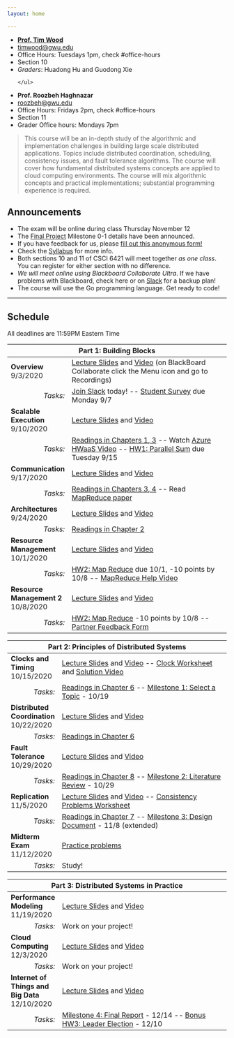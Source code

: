 ```yaml
---
layout: home

---
```

<div class="wrapper" markdown="0"><div class="footer-col-wrapper">
<div class="footer-col two-col-1">
    <ul class="contact-list">
        <li><a href="https://faculty.cs.gwu.edu/timwood"><b>Prof. Tim Wood</b></a></li>
        <li><a href="mailto:timwood@gwu.edu">timwood@gwu.edu</a></li>
        <li>Office Hours: Tuesdays 1pm, check #office-hours</li>
        <li>Section 10</li>
        <li><i>Graders</i>: Huadong Hu and Guodong Xie</li>

    </ul>
</div>
<div class="footer-col two-col-2">
    <ul class="contact-list">
        <li><b>Prof. Roozbeh Haghnazar</b></li>
        <li><a href="mailto:roozbeh@gwu.edu">roozbeh@gwu.edu</a></li>
        <li>Office Hours: Fridays 2pm, check #office-hours</li>
        <li>Section 11</li>
        <li>Grader Office hours: Mondays 7pm</li>
    </ul>
    </div>
</div></div>

> This course will be an in-depth study of the algorithmic and implementation challenges in building large scale distributed applications. Topics include distributed coordination, scheduling, consistency issues, and fault tolerance algorithms. The course will cover how fundamental distributed systems concepts are applied to cloud computing environments. The course will mix algorithmic concepts and practical implementations; substantial programming experience is required.




## Announcements ##
- The exam will be online during class Thursday November 12
- The [Final Project](/project/) Milestone 0-1 details have been announced.
- If you have feedback for us, please [fill out this anonymous form!](https://forms.gle/veNaFvyrwggT2HZbA)
- Check the [Syllabus](syllabus/) for more info.
- Both sections 10 and 11 of CSCI 6421 will meet together *as one class*. You can register for either section with no difference. 
- *We will meet online using Blackboard Collaborate Ultra*. If we have problems with Blackboard, check here or on [Slack](https://join.slack.com/t/gwdistsys20/signup) for a backup plan!
- The course will use the Go programming language. Get ready to code!


<hr>

## Schedule  ##

All deadlines are 11:59PM Eastern Time

<div style="font-size:90%">

<table>
    <thead>
    <tr><th style="text-align:center" colspan="2">Part 1: Building Blocks</th></tr>
    </thead>
    <tr><td style="width:20%"><b>Overview</b>
    <br>9/3/2020
    </td><td>
    <a href="/slides/1-introduction.pdf">Lecture Slides</a> and <a href="https://blackboard.gwu.edu/webapps/collab-ultra/tool/collabultra?course_id=_342915_1&amp;mode=cpview">Video</a> (on BlackBoard Collaborate click the Menu icon and go to Recordings)<br>
    </td>
    </tr>
    <tr><td style="text-align:right"><i>Tasks:</i></td>
    <td>
    <a href="https://join.slack.com/t/gwdistsys20/signup">Join Slack</a> today! -- <a href="https://forms.gle/yd45FuMR7HSBJvMs9">Student Survey</a> due Monday 9/7 
    </td>
    </tr>
    <tr><td><b>Scalable Execution</b>
    <br>9/10/2020
    </td><td><a href="/slides/2-execution.pdf">Lecture Slides</a> and <a href="https://blackboard.gwu.edu/webapps/collab-ultra/tool/collabultra?course_id=_342915_1&amp;mode=cpview">Video</a>  </td>
    </tr>
    <tr><td style="text-align:right"><i>Tasks:</i></td> 
    <td><a href="/readings.html">Readings in Chapters 1, 3</a> -- Watch <a href="https://gwu.box.com/s/uykp9ouz6fqc8d3psmehq46swmn7i4gm">Azure HWaaS Video</a> -- <a href="hw1/">HW1: Parallel Sum</a> due Tuesday 9/15</td>
    </tr>
    <tr><td><b>Communication</b>
    <br>9/17/2020
    </td><td><a href="/slides/3-communication.pdf">Lecture Slides</a> and <a href="https://blackboard.gwu.edu/webapps/collab-ultra/tool/collabultra?course_id=_342915_1&amp;mode=cpview">Video</a> </td>
    </tr>
    <tr><td style="text-align:right"><i>Tasks:</i></td> 
    <td><a href="/readings.pdf">Readings in Chapters 3, 4</a> -- Read <a href="http://research.google.com/archive/mapreduce-osdi04.pdf">MapReduce paper</a></td>
    </tr>
    <tr><td><b>Architectures</b>
    <br>9/24/2020
    </td><td><a href="/slides/4-architecture.pdf">Lecture Slides</a> and <a href="https://blackboard.gwu.edu/webapps/collab-ultra/tool/collabultra?course_id=_342915_1&amp;mode=cpview">Video</a>  </td>
    </tr>
    <tr><td style="text-align:right"><i>Tasks:</i></td> 
    <td> <a href="/readings.pdf">Readings in Chapter 2</a>  </td>
    </tr>
    <tr><td><b>Resource Management</b>
    <br>10/1/2020
    </td><td><a href="/slides/5-resources.pdf">Lecture Slides</a> and <a href="https://blackboard.gwu.edu/webapps/collab-ultra/tool/collabultra?course_id=_342915_1&amp;mode=cpview">Video</a>  </td>
    </tr>
    <tr><td style="text-align:right"><i>Tasks:</i></td> 
    <td> <a href="hw2/">HW2: Map Reduce</a> due 10/1, -10 points by 10/8 -- <a href="https://youtu.be/ZcaQ7yLAYwM">MapReduce Help Video</a> </td>
    </tr>
    <tr><td><b>Resource Management 2</b>
    <br>10/8/2020
    </td><td><a href="/slides/6-migration.pdf">Lecture Slides</a> and <a href="https://blackboard.gwu.edu/webapps/collab-ultra/tool/collabultra?course_id=_342915_1&amp;mode=cpview">Video</a>  </td>
    </tr>
    <tr><td style="text-align:right"><i>Tasks:</i></td> 
    <td> <a href="hw2/">HW2: Map Reduce</a> -10 points by 10/8 -- <a href="https://forms.gle/bCMJnDwNzhDudEGo6">Partner Feedback Form</a> </td>
    </tr>
</table>

<table>
    <thead>
    <tr><th style="text-align:center" colspan="2">Part 2: Principles of Distributed Systems</th></tr>
    </thead>
    <tr><td style="width:20%"><b>Clocks and Timing</b>
    <br>10/15/2020
    </td><td>
    <a href="/slides/7-coordination-notes.pdf">Lecture Slides</a> and <a href="https://blackboard.gwu.edu/webapps/collab-ultra/tool/collabultra?course_id=_342915_1&amp;mode=cpview">Video</a> -- <a href="/clock-worksheet.pdf">Clock Worksheet</a> and <a href="https://youtu.be/IAI712Kk-O8">Solution Video</a>
    </td>
    </tr>
    <tr><td style="text-align:right"><i>Tasks:</i></td>
    <td><a href="/readings.pdf">Readings in Chapter 6</a> -- <a href="/project/#milestone-1-select-a-topic">Milestone 1: Select a Topic</a> - 10/19</td>
    </tr>
    <tr><td><b>Distributed Coordination</b>
    <br>10/22/2020
    </td><td><a href="/slides/8-consensus.pdf">Lecture Slides</a> and <a href="https://blackboard.gwu.edu/webapps/collab-ultra/tool/collabultra?course_id=_342915_1&amp;mode=cpview">Video</a></td>
    </tr>
    <tr><td style="text-align:right"><i>Tasks:</i></td>
    <td><a href="/readings.pdf">Readings in Chapter 6</a> </td>
    </tr>
    <tr><td><b>Fault Tolerance</b><br>10/29/2020</td>
    <td><a href="/slides/9-ft-notes.pdf">Lecture Slides</a> and <a href="https://blackboard.gwu.edu/webapps/collab-ultra/tool/collabultra?course_id=_342915_1&amp;mode=cpview">Video</a> </td>
    </tr>
    <tr><td style="text-align:right"><i>Tasks:</i></td>
    <td><a href="/readings.pdf">Readings in Chapter 8</a> -- <a href="/project/#milestone-2-literature-review">Milestone 2: Literature Review</a> - 10/29</td>
    </tr>
    <tr><td><b>Replication</b><br>11/5/2020</td>
    <td><a href="/slides/10-consistency-notes.pdf">Lecture Slides</a> and <a href="https://blackboard.gwu.edu/webapps/collab-ultra/tool/collabultra?course_id=_342915_1&amp;mode=cpview">Video</a> -- <a href="slides/10-consistency-problems.pdf">Consistency Problems Worksheet</a> </td>
    </tr>
    <tr><td style="text-align:right"><i>Tasks:</i></td>
    <td><a href="/readings.pdf">Readings in Chapter 7</a> -- <a href="/project/#milestone-3-design-document">Milestone 3: Design Document</a> - 11/8 (extended)</td>
    </tr>
    <tr><td><b>Midterm Exam</b><br>11/12/2020</td>
    <td><a href="exam/sample-exam.pdf">Practice problems</a></td>
    </tr>
    <tr><td style="text-align:right"><i>Tasks:</i></td><td>Study!</td></tr>
</table>

<table>
    <thead>
    <tr><th style="text-align:center" colspan="2">Part 3: Distributed Systems in Practice</th></tr>
    </thead>
    <tr><td style="width:20%"><b>Performance Modeling</b><br>11/19/2020</td>
    <td><a href="/slides/11-performance.pdf">Lecture Slides</a> and <a href="https://blackboard.gwu.edu/webapps/collab-ultra/tool/collabultra?course_id=_342915_1&amp;mode=cpview">Video</a></td>
    </tr>
    <tr><td style="text-align:right"><i>Tasks:</i></td><td>Work on your project! </td></tr>
    <tr><td><b>Cloud Computing</b><br>12/3/2020</td>
    <td><a href="/slides/12-cloudapps.pdf">Lecture Slides</a> and <a href="https://blackboard.gwu.edu/webapps/collab-ultra/tool/collabultra?course_id=_342915_1&amp;mode=cpview">Video</a></td>
    </tr>
    <tr><td style="text-align:right"><i>Tasks:</i></td><td>Work on your project! </td></tr>
    <tr><td><b>Internet of Things and Big Data</b><br>12/10/2020</td>
            <td><a href="/slides/13-big-data-iot-ml.pdf">Lecture Slides</a> and <a href="https://blackboard.gwu.edu/webapps/collab-ultra/tool/collabultra?course_id=_342915_1&amp;mode=cpview">Video</a></td>
    </tr>
    <tr><td style="text-align:right"><i>Tasks:</i></td><td>
    <a href="/project/#milestone-4-final-report">Milestone 4: Final Report</a> - 12/14 -- <a href="/hw3/">Bonus HW3: Leader Election</a> - 12/10
    </td></tr>
</table>

</div>
